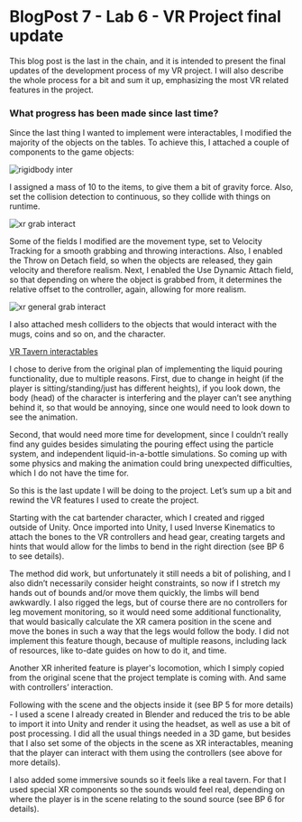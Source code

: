 # BlogPost 7 - Lab 6 - VR Project final update

This blog post is the last in the chain, and it is intended to present the final updates of the development process of my VR project. I will also describe the whole process for a bit and sum it up, emphasizing the most VR related features in the project. 

### What progress has been made since last time?

Since the last thing I wanted to implement were interactables, I modified the majority of the objects on the tables. To achieve this, I attached a couple of components to the game objects:

![rigidbody inter](https://github.com/user-attachments/assets/5273a676-1c65-47b0-8cc8-ce42d8d2811f)

I assigned a mass of 10 to the items, to give them a bit of gravity force. Also, set the collision detection to continuous, so they collide with things on runtime. 

![xr grab interact](https://github.com/user-attachments/assets/48244ed7-8ee6-4438-b116-74b67d6ba3b3)

Some of the fields I modified are the movement type, set to Velocity Tracking for a smooth grabbing and throwing interactions. Also, I enabled the Throw on Detach field, so when the objects are released, they gain velocity and therefore realism. Next, I enabled the Use Dynamic Attach field, so that depending on where the object is grabbed from, it determines the relative offset to the controller, again, allowing for more realism.

![xr general grab interact](https://github.com/user-attachments/assets/02850120-0de2-481f-89b7-ed3b1554ec7e)

I also attached mesh colliders to the objects that would interact with the mugs, coins and so on,  and the character. 

[VR Tavern interactables](https://youtu.be/ybBaQD_eXbs)

I chose to derive from the original plan of implementing the liquid pouring functionality, due to multiple reasons. First, due to change in height (if the player is sitting/standing/just has different heights), if you look down, the body (head) of the character is interfering and the player can’t see anything behind it, so that would be annoying, since one would need to look down to see the animation. 

Second, that would need more time for development, since I couldn’t really find any guides besides simulating the pouring effect using the particle system, and independent liquid-in-a-bottle simulations. So coming up with some physics and making the animation could bring unexpected difficulties, which I do not have the time for.  

So this is the last update I will be doing to the project. Let’s sum up a bit and rewind the VR features I used to create the project.

Starting with the cat bartender character, which I created and rigged outside of Unity. Once imported into Unity, I used Inverse Kinematics to attach the bones to the VR controllers and head gear, creating targets and hints that would allow for the limbs to bend in the right direction (see BP 6 to see details). 

The method did work, but unfortunately it still needs a bit of polishing, and I also didn’t necessarily consider height constraints, so now if I stretch my hands out of bounds and/or move them quickly, the limbs will bend awkwardly. I also rigged the legs, but of course there are no controllers for leg movement monitoring, so it would need some additional functionality, that would basically calculate the XR camera position in the scene and move the bones in such a way that the legs would follow the body. I did not implement this feature though, because of multiple reasons, including lack of resources, like to-date guides on how to do it, and time.

Another XR inherited feature is player's locomotion, which I simply copied from the original scene that the project template is coming with. And same with controllers’ interaction. 

Following with the scene and the objects inside it (see BP 5 for more details) - I used a scene I already created in Blender and reduced the tris to be able to import it into Unity and render it using the headset, as well as use a bit of post processing. I did all the usual things needed in a 3D game, but besides that I also set some of the objects in the scene as XR interactables, meaning that the player can interact with them using the controllers (see above for more details). 

I also added some immersive sounds so it feels like a real tavern. For that I used special XR components so the sounds would feel real, depending on where the player is in the scene relating to the sound source (see BP 6 for details). 


